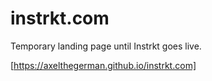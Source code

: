 # instrkt.com

Temporary landing page until Instrkt goes live.

[https://axelthegerman.github.io/instrkt.com]
